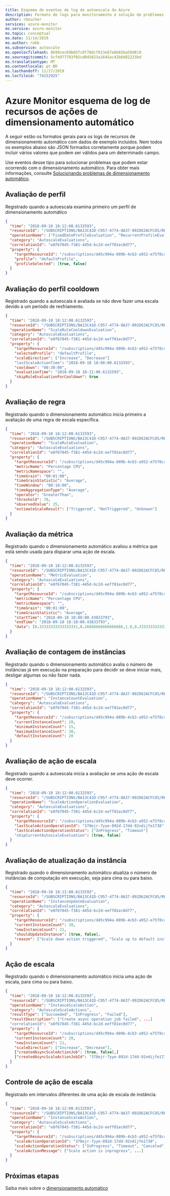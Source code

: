 ```yaml
---
title: Esquema de eventos de log de autoescala do Azure
description: Formato de logs para monitoramento e solução de problemas de ações de dimensionamento automático
author: rboucher
services: azure-monitor
ms.service: azure-monitor
ms.topic: conceptual
ms.date: 11/14/2019
ms.author: robb
ms.subservice: autoscale
ms.openlocfilehash: 8b99cec69b05fc0f78dcf813e67e6b65ba50d819
ms.sourcegitcommit: 5cfe977783f02cd045023a1645ac42b8d82223bd
ms.translationtype: MT
ms.contentlocale: pt-BR
ms.lasthandoff: 11/17/2019
ms.locfileid: "74152925"
---
```

# <a name="azure-monitor-autoscale-actions-resource-log-schema"></a>Azure Monitor esquema de log de recursos de ações de dimensionamento automático

A seguir estão os formatos gerais para os logs de recursos de dimensionamento automático com dados de exemplo incluídos. Nem todos os exemplos abaixo são JSON formados corretamente porque podem incluir vários valores que podem ser válidos para um determinado campo. 

Use eventos desse tipo para solucionar problemas que podem estar ocorrendo com o dimensionamento automático. Para obter mais informações, consulte [Solucionando problemas de dimensionamento automático](autoscale-troubleshoot.md).


## <a name="profile-evaluation"></a>Avaliação de perfil

Registrado quando a autoescala examina primeiro um perfil de dimensionamento automático

```json
{
  "time": "2018-09-10 18:12:00.6132593",
  "resourceId": "/SUBSCRIPTIONS/BA13C41D-C957-4774-8A37-092D62ACFC85/RESOURCEGROUPS/AUTOSCALETRACKING12042017/PROVIDERS/MICROSOFT.INSIGHTS/AUTOSCALESETTINGS/DEFAULTSETTING",
  "operationName": ["FixedDateProfileEvaluation", "RecurrentProfileEvaluation", "DefaultProfileEvaluation"],
  "category": "AutoscaleEvaluations",
  "correlationId": "e8f67045-f381-445d-bc2d-eeff81ec0d77",
  "property": {
    "targetResourceId": "/subscriptions/d45c994a-809b-4cb3-a952-e75f8c488d23/resourceGroups/RingAhoy/providers/Microsoft.Web/serverfarms/ringahoy",
    "profile": "defaultProfile",
    "profileSelected": [true, false]
  }
}
```

## <a name="profile-cooldown-evaluation"></a>Avaliação do perfil cooldown

Registrado quando a autoescala é avaliada se não deve fazer uma escala devido a um período de resfriamento. 

```json
{
  "time": "2018-09-10 18:12:00.6132593",
  "resourceId": "/SUBSCRIPTIONS/BA13C41D-C957-4774-8A37-092D62ACFC85/RESOURCEGROUPS/AUTOSCALETRACKING12042017/PROVIDERS/MICROSOFT.INSIGHTS/AUTOSCALESETTINGS/DEFAULTSETTING",
  "operationName": "ScaleRuleCooldownEvaluation",
  "category": "AutoscaleEvaluations",
  "correlationId": "e8f67045-f381-445d-bc2d-eeff81ec0d77",
  "property": {
    "targetResourceId": "/subscriptions/d45c994a-809b-4cb3-a952-e75f8c488d23/resourceGroups/RingAhoy/providers/Microsoft.Web/serverfarms/ringahoy",
    "selectedProfile": "defaultProfile",
    "scaleDirection": ["Increase", "Decrease"]
    "lastScaleActionTime": "2018-09-10 18:08:00.6132593",
    "cooldown": "00:30:00",
    "evaluationTime": "2018-09-10 18:11:00.6132593",
    "skipRuleEvaluationForCooldown": true
  }
}
```

## <a name="rule-evaluation"></a>Avaliação de regra

Registrado quando o dimensionamento automático inicia primeiro a avaliação de uma regra de escala específica. 

```json
{
  "time": "2018-09-10 18:12:00.6132593",
  "resourceId": "/SUBSCRIPTIONS/BA13C41D-C957-4774-8A37-092D62ACFC85/RESOURCEGROUPS/AUTOSCALETRACKING12042017/PROVIDERS/MICROSOFT.INSIGHTS/AUTOSCALESETTINGS/DEFAULTSETTING",
  "operationName": "ScaleRuleEvaluation",
  "category": "AutoscaleEvaluations",
  "correlationId": "e8f67045-f381-445d-bc2d-eeff81ec0d77",
  "property": {
    "targetResourceId": "/subscriptions/d45c994a-809b-4cb3-a952-e75f8c488d23/resourceGroups/RingAhoy/providers/Microsoft.Web/serverfarms/ringahoy",
    "metricName": "Percentage CPU",
    "metricNamespace": "",
    "timeGrain": "00:01:00",
    "timeGrainStatistic": "Average",
    "timeWindow": "00:10:00",
    "timeAggregationType": "Average",
    "operator": "GreaterThan",
    "threshold": 70,
    "observedValue": 25,
    "estimateScaleResult": ["Triggered", "NotTriggered", "Unknown"]
  }
}
```

## <a name="metric-evaluation"></a>Avaliação da métrica

Registrado quando o dimensionamento automático avaliou a métrica que está sendo usada para disparar uma ação de escala. 

```json
{
  "time": "2018-09-10 18:12:00.6132593",
  "resourceId": "/SUBSCRIPTIONS/BA13C41D-C957-4774-8A37-092D62ACFC85/RESOURCEGROUPS/AUTOSCALETRACKING12042017/PROVIDERS/MICROSOFT.INSIGHTS/AUTOSCALESETTINGS/DEFAULTSETTING",
  "operationName": "MetricEvaluation",
  "category": "AutoscaleEvaluations",
  "correlationId": "e8f67045-f381-445d-bc2d-eeff81ec0d77",
  "property": {
    "targetResourceId": "/subscriptions/d45c994a-809b-4cb3-a952-e75f8c488d23/resourceGroups/RingAhoy/providers/Microsoft.Web/serverfarms/ringahoy",
    "metricName": "Percentage CPU",
    "metricNamespace": "",
    "timeGrain": "00:01:00",
    "timeGrainStatistic": "Average",
    "startTime": "2018-09-10 18:00:00.43833793",
    "endTime": "2018-09-10 18:10:00.43833793",
    "data": [0.33333333333333331,0.16666666666666666,1.0,0.33333333333333331,2.0,0.16666666666666666,9.5]
  }
}
```

## <a name="instance-count-evaluation"></a>Avaliação de contagem de instâncias

Registrado quando o dimensionamento automático avalia o número de instâncias já em execução na preparação para decidir se deve iniciar mais, desligar algumas ou não fazer nada. 

```json
{
  "time": "2018-09-10 18:12:00.6132593",
  "resourceId": "/SUBSCRIPTIONS/BA13C41D-C957-4774-8A37-092D62ACFC85/RESOURCEGROUPS/AUTOSCALETRACKING12042017/PROVIDERS/MICROSOFT.INSIGHTS/AUTOSCALESETTINGS/DEFAULTSETTING",
  "operationName": "InstanceCountEvaluation",
  "category": "AutoscaleEvaluations",
  "correlationId": "e8f67045-f381-445d-bc2d-eeff81ec0d77",
  "property": {
    "targetResourceId": "/subscriptions/d45c994a-809b-4cb3-a952-e75f8c488d23/resourceGroups/RingAhoy/providers/Microsoft.Web/serverfarms/ringahoy",
    "currentInstanceCount": 20,
    "minimumInstanceCount": 15,
    "maximumInstanceCount": 30,
    "defaultInstanceCount": 20
  }
}
```

## <a name="scale-action-evaluation"></a>Avaliação de ação de escala

Registrado quando a autoescala inicia a avaliação se uma ação de escala deve ocorrer. 

```json
{
  "time": "2018-09-10 18:12:00.6132593",
  "resourceId": "/SUBSCRIPTIONS/BA13C41D-C957-4774-8A37-092D62ACFC85/RESOURCEGROUPS/AUTOSCALETRACKING12042017/PROVIDERS/MICROSOFT.INSIGHTS/AUTOSCALESETTINGS/DEFAULTSETTING",
  "operationName": "ScaleActionOperationEvaluation",
  "category": "AutoscaleEvaluations",
  "correlationId": "e8f67045-f381-445d-bc2d-eeff81ec0d77",
  "property": {
    "targetResourceId": "/subscriptions/d45c994a-809b-4cb3-a952-e75f8c488d23/resourceGroups/RingAhoy/providers/Microsoft.Web/serverfarms/ringahoy",
    "lastScaleActionOperationId": "378ejr-7yye-892d-17dd-92ndijfe1738",
    "lastScaleActionOperationStatus": ["InProgress", "Timeout"]
    "skipCurrentAutoscaleEvaluation": [true, false]
  }
}
```

## <a name="instance-update-evaluation"></a>Avaliação de atualização da instância

Registrado quando o dimensionamento automático atualiza o número de instâncias de computação em execução, seja para cima ou para baixo.

```json
{
  "time": "2018-09-10 18:12:00.6132593",
  "resourceId": "/SUBSCRIPTIONS/BA13C41D-C957-4774-8A37-092D62ACFC85/RESOURCEGROUPS/AUTOSCALETRACKING12042017/PROVIDERS/MICROSOFT.INSIGHTS/AUTOSCALESETTINGS/DEFAULTSETTING",
  "operationName": "InstanceUpdateEvaluation",
  "category": "AutoscaleEvaluations",
  "correlationId": "e8f67045-f381-445d-bc2d-eeff81ec0d77",
  "property": {
    "targetResourceId": "/subscriptions/d45c994a-809b-4cb3-a952-e75f8c488d23/resourceGroups/RingAhoy/providers/Microsoft.Web/serverfarms/ringahoy",
    "currentInstanceCount": 20,
    "newInstanceCount": 21,
    "shouldUpdateInstance": [true, false],
    "reason": ["Scale down action triggered", "Scale up to default instance count", ...]
  }
}
```

## <a name="scale-action"></a>Ação de escala

Registrado quando o dimensionamento automático inicia uma ação de escala, para cima ou para baixo. 
```json
{
  "time": "2018-09-10 18:12:00.6132593",
  "resourceId": "/SUBSCRIPTIONS/BA13C41D-C957-4774-8A37-092D62ACFC85/RESOURCEGROUPS/AUTOSCALETRACKING12042017/PROVIDERS/MICROSOFT.INSIGHTS/AUTOSCALESETTINGS/DEFAULTSETTING",
  "operationName": "InstanceScaleAction",
  "category": "AutoscaleScaleActions",
  "resultType": ["Succeeded", "InProgress", "Failed"],
  "resultDescription": ["Create async operation job failed", ...]
  "correlationId": "e8f67045-f381-445d-bc2d-eeff81ec0d77",
  "property": {
    "targetResourceId": "/subscriptions/d45c994a-809b-4cb3-a952-e75f8c488d23/resourceGroups/RingAhoy/providers/Microsoft.Web/serverfarms/ringahoy",
    "currentInstanceCount": 20,
    "newInstanceCount": 21,
    "scaleDirection": ["Increase", "Decrease"],
    ["createdAsyncScaleActionJob": [true, false],]
    ["createdAsyncScaleActionJobId": "378ejr-7yye-892d-17dd-92ndijfe1738",]
  }
}
```

## <a name="scale-action-tracking"></a>Controle de ação de escala

Registrado em intervalos diferentes de uma ação de escala de instância.

```json
{
  "time": "2018-09-10 18:12:00.6132593",
  "resourceId": "/SUBSCRIPTIONS/BA13C41D-C957-4774-8A37-092D62ACFC85/RESOURCEGROUPS/AUTOSCALETRACKING12042017/PROVIDERS/MICROSOFT.INSIGHTS/AUTOSCALESETTINGS/DEFAULTSETTING",
  "operationName": "InstanceScaleAction",
  "category": "AutoscaleScaleActions",
  "correlationId": "e8f67045-f381-445d-bc2d-eeff81ec0d77",
  "property": {
    "targetResourceId": "/subscriptions/d45c994a-809b-4cb3-a952-e75f8c488d23/resourceGroups/RingAhoy/providers/Microsoft.Web/serverfarms/ringahoy",
    "scaleActionOperationId": "378ejr-7yye-892d-17dd-92ndijfe1738",
    "scaleActionOperationStatus": ["InProgress", "Timeout", "Canceled", ...],
    "scaleActionMessage": ["Scale action is inprogress", ...]
  }
}
```

## <a name="next-steps"></a>Próximas etapas
Saiba mais sobre o [dimensionamento automático](autoscale-overview.md)